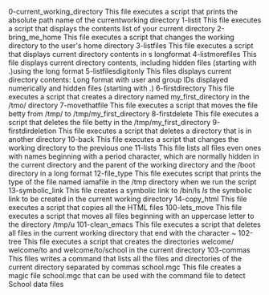 0-current_working_directory
This file executes a script that prints the absolute path name of the currentworking directory
1-listit
This file executes a script that displays the contents list of your current directory
2-bring_me_home
This file executes a script that changes the working directory to the user's home directory
3-listfiles
This file executes a script that displays current directory contents in s longformat
4-listmorefiles
This file displays current directory contents, including hidden files (starting with .)using the long format
5-listfilesdigitonly
This files displays current directory contents:
Long format
with user and group IDs displayed numerically
and hidden files (starting with .)
6-firstdirectory
This file executes a script that creates a directory named my_first_directory in the /tmo/ directory
7-movethatfile
This file executes a script that moves the file betty from /tmp/ to /tmp/my_first_directory
8-firstdelete
This file executes a script that deletes the file betty in the /tmp/my_first_directory
9-firstdirdeletion
This file executes a script that deletes a directory that is in another directory
10-back
This file executes a script that changes the working directory to the previous one
11-lists
This file lists all files even ones with names beginning with a period character, which are normally hidden in the current directory and the parent of the working directory and the /boot directory in a long format
12-file_type
This file executes  script that prints the type of the file named iamafile in the /tmp directory when we run the script
13-symbolic_link
This file creates a symbolic link to /bin/ls _ls_ the symbolic link to be created in the current working directory
14-copy_html
This file executes a script that copies all the HTML files
100-lets_move
This file executes a script that moves all files beginning with an uppercase letter to the directory /tmp/u
101-clean_emacs
This file executes a script that deletes all files in the current working directory that end with the character ~
102-tree
This file executes a script that creates the directories welcome/ welcome/to and welcome/to/school in the current directory
103-commas
This files writes a command that lists all the files and directories of the current directory separated by commas
school.mgc
This file creates a magic file school.mgc that can be used with the command file to detect School data files

